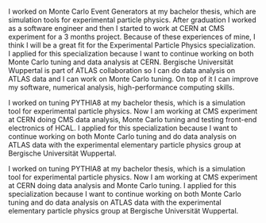 I worked on Monte Carlo Event Generators at my bachelor thesis, which are simulation tools for experimental particle physics. After graduation I worked as a software engineer and then I started to work at CERN at CMS experiment for a 3 months project. Because of these experiences of mine, I think I will be a great fit for the Experimental Particle Physics specialization. I applied for this specialization because I want to continue working on both Monte Carlo tuning and data analysis at CERN. Bergische Universität Wuppertal is part of ATLAS collaboration so I can do data analysis on ATLAS data and I can work on Monte Carlo tuning. On top of it I can improve my software, numerical analysis, high-performance computing skills.


I worked on tuning PYTHIA8 at my bachelor thesis, which is a simulation tool for experimental particle physics. Now I am working at CMS experiment at CERN doing CMS data analysis, Monte Carlo tuning and testing front-end electronics of HCAL. I applied for this specialization because I want to continue working on both Monte Carlo tuning and do data analysis on ATLAS data with the experimental elementary particle physics group at Bergische Universität Wuppertal.

I worked on tuning PYTHIA8 at my bachelor thesis, which is a simulation tool for experimental particle physics. Now I am working at CMS experiment at CERN doing data analysis and Monte Carlo tuning. I applied for this specialization because I want to continue working on both Monte Carlo tuning and do data analysis on ATLAS data with the experimental elementary particle physics group at Bergische Universität Wuppertal.

